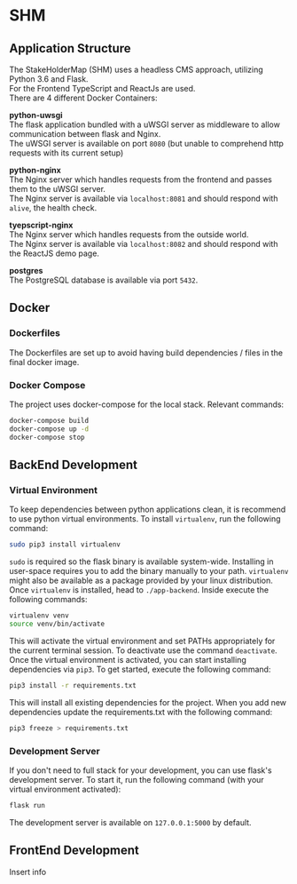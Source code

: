 # SHM
## Application Structure
The StakeHolderMap (SHM) uses a headless CMS approach, utilizing Python 3.6 and Flask.  
For the Frontend TypeScript and ReactJs are used.  
There are 4 different Docker Containers:

**python-uwsgi**  
The flask application bundled with a uWSGI server as middleware to allow communication between flask and Nginx.  
The uWSGI server is available on port `8080` (but unable to comprehend http requests with its current setup)
 
**python-nginx**  
The Nginx server which handles requests from the frontend and passes them to the uWSGI server.  
The Nginx server is available via `localhost:8081` and should respond with `alive`, the health check.
 
**tyepscript-nginx**  
The Nginx server which handles requests from the outside world.  
The Nginx server is available via `localhost:8082` and should respond with the ReactJS demo page.
 
**postgres**  
The PostgreSQL database is available via port `5432`.

## Docker
### Dockerfiles
The Dockerfiles are set up to avoid having build dependencies / files in the final docker image.

### Docker Compose
The project uses docker-compose for the local stack. Relevant commands:

```bash
docker-compose build  
docker-compose up -d  
docker-compose stop
```
 
## BackEnd Development
### Virtual Environment
To keep dependencies between python applications clean, it is recommend to use python virtual environments. To install `virtualenv`, run the following command:
 
```bash
sudo pip3 install virtualenv
```
 
`sudo` is required so the flask binary is available system-wide. Installing in user-space requires you to add the binary manually to your path. `virtualenv` might also be available as a package provided by your linux distribution.  
Once `virtualenv` is installed, head to `./app-backend`. Inside execute the following commands:
 
```bash
virtualenv venv  
source venv/bin/activate
```
 
This will activate the virtual environment and set PATHs appropriately for the current terminal session. To deactivate use the command `deactivate`.  
Once the virtual environment is activated, you can start installing dependencies via `pip3`. To get started, execute the following command:

```bash
pip3 install -r requirements.txt
```

This will install all existing dependencies for the project. When you add new dependencies update the requirements.txt with the following command:

```bash
pip3 freeze > requirements.txt
```

### Development Server
If you don't need to full stack for your development, you can use flask's development server. To start it, run the following command (with your virtual environment activated):

```bash
flask run
```

The development server is available on `127.0.0.1:5000` by default.

## FrontEnd Development
Insert info
